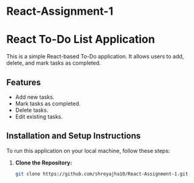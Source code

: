 # React-Assignment-1



# React To-Do List Application

This is a simple React-based To-Do application. It allows users to add, delete, and mark tasks as completed.

## Features
- Add new tasks.
- Mark tasks as completed.
- Delete tasks.
- Edit existing tasks.

## Installation and Setup Instructions

To run this application on your local machine, follow these steps:

1. **Clone the Repository:**
   ```bash
   git clone https://github.com/shreyajha10/React-Assignment-1.git

 
